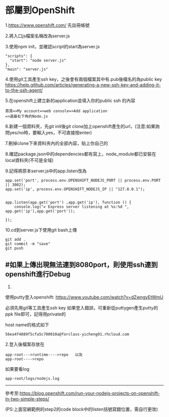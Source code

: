 # 部屬到OpenShift

1.https://www.openshift.com/ 先註冊帳號

2.將入口js檔案名稱改為server.js

3.使用npm init，並確認script的start為server.js
```
"scripts": {
  "start": "node server.js"
},
"main": "server.js"
```
4.使用git工具產生ssh key，之後會有兩個檔案其中有.pub後檔名的為public key
https://help.github.com/articles/generating-a-new-ssh-key-and-adding-it-to-the-ssh-agent/

5.在openshift上建立新的application並填入你的public ssh 的內容
```
首頁=>My account=>web console=>Add application
=>選最右下角的Node.js
```

6.新建一個資料夾，先git init後git clone加上openshift產生的url，(注意:如果詢問yes/no時，要輸入yes，不可直接按enter)

7.刪掉clone下來資料夾內的全部內容，貼上你自己的

8.確認package.json中的dependencies都有寫上，node_module都已安裝在local資料夾(不可是全域)

9.記得將原本server.js中的app.listen改為
```
app.set('port', process.env.OPENSHIFT_NODEJS_PORT || process.env.PORT || 3002);
app.set('ip', process.env.OPENSHIFT_NODEJS_IP || "127.0.0.1");


app.listen(app.get('port') ,app.get('ip'), function () {
    console.log("✔ Express server listening at %s:%d ", app.get('ip'),app.get('port'));
   
});
```

10.cd到server.js下使用git bash上傳
```
git add .
git commit -m "save"
git push
```




#如果上傳出現無法連到8080port，則使用ssh連到openshift進行Debug
-----
1.
使用putty登入openshift:
https://www.youtube.com/watch?v=dZwngyEtWmU

必須先用git等工具產生ssh key 
如果登入錯誤，可重新從puttygen產生putty的ppk file即可，記得用private的

host name的格式如下
```
56ea4f4889f5cfa5c700010a@forclass-yicheng01.rhcloud.com
```


2.登入後檔案存放在
```
app-root--->runtime---->repo   以及
app-root---->repo
```
如果要看log
```
app-root/logs/nodejs.log
```


----
參考至:https://blog.openshift.com/run-your-nodejs-projects-on-openshift-in-two-simple-steps/

(PS:上面官網範例的step2的code block中的listen括號寫錯位置，需自行更改)
